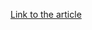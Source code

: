 [Link to the article](https://securityaffairs.com/177255/intelligence/nebulous-mantis-targets-nato-related-defense-organizations.html)
